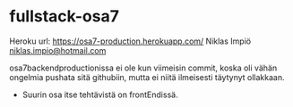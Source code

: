 # fullstack-osa7
Heroku url: https://osa7-production.herokuapp.com/
Niklas Impiö
niklas.impio@hotmail.com

osa7backendproductionissa ei ole kun viimeisin commit, koska oli vähän ongelmia pushata sitä githubiin, mutta ei niitä ilmeisesti täytynyt ollakkaan.
+ Suurin osa itse tehtävistä on frontEndissä.
